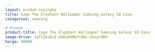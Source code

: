```yaml
---
layout: produk-casinghp
title: Cage The Elephant Wallpaper Samsung Galaxy S9 Case
categories: samsung

# Produk
product-title: Cage The Elephant Wallpaper Samsung Galaxy S9 Case
image-drive: 1gTl2bsbvZ-oO6u04Mm7c5Ws-ZexyrHR9
harga: 90000
---
```

